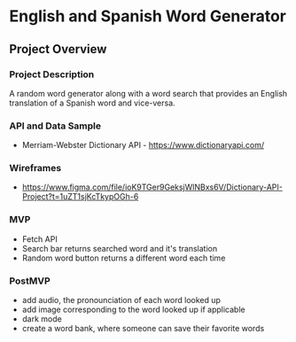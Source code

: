 # English and Spanish Word Generator

## Project Overview

### Project Description
A random word generator along with a word search that provides an English translation of a Spanish word and vice-versa.

### API and Data Sample 
- Merriam-Webster Dictionary API - https://www.dictionaryapi.com/

### Wireframes
- https://www.figma.com/file/ioK9TGer9GeksjWlNBxs6V/Dictionary-API-Project?t=1uZT1sjKcTkypOGh-6

### MVP
- Fetch API
- Search bar returns searched word and it's translation
- Random word button returns a different word each time 

### PostMVP
- add audio, the pronounciation of each word looked up
- add image corresponding to the word looked up if applicable
- dark mode
- create a word bank, where someone can save their favorite words
